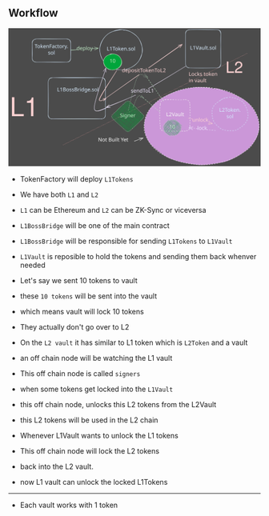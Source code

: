 ## Workflow

![Boss Bridge](./audit-data/boss-bridge.svg)

- TokenFactory will deploy `L1Tokens`
- We have both `L1` and `L2`
- `L1` can be Ethereum and `L2` can be ZK-Sync or viceversa
- `L1BossBridge` will be one of the main contract
- `L1BossBridge` will be responsible for sending `L1Tokens` to `L1Vault`
- `L1Vault` is reposible to hold the tokens and sending them back whenver needed
  
- Let's say we sent 10 tokens to vault
- these `10 tokens` will be sent into the vault
- which means vault will lock 10 tokens
- They actually don't go over to L2
  
- On the `L2 vault` it has similar to L1 token which is `L2Token` and a vault
- an off chain node will be watching the L1 vault
- This off chain node is called `signers`
- when some tokens get locked into the `L1Vault`
- this off chain node, unlocks this L2 tokens from the L2Vault
- this L2 tokens will be used in the L2 chain

- Whenever L1Vault wants to unlock the L1 tokens
- This off chain node will lock the L2 tokens
- back into the L2 vault.
- now L1 vault can unlock the locked L1Tokens

---

- Each vault works with 1 token